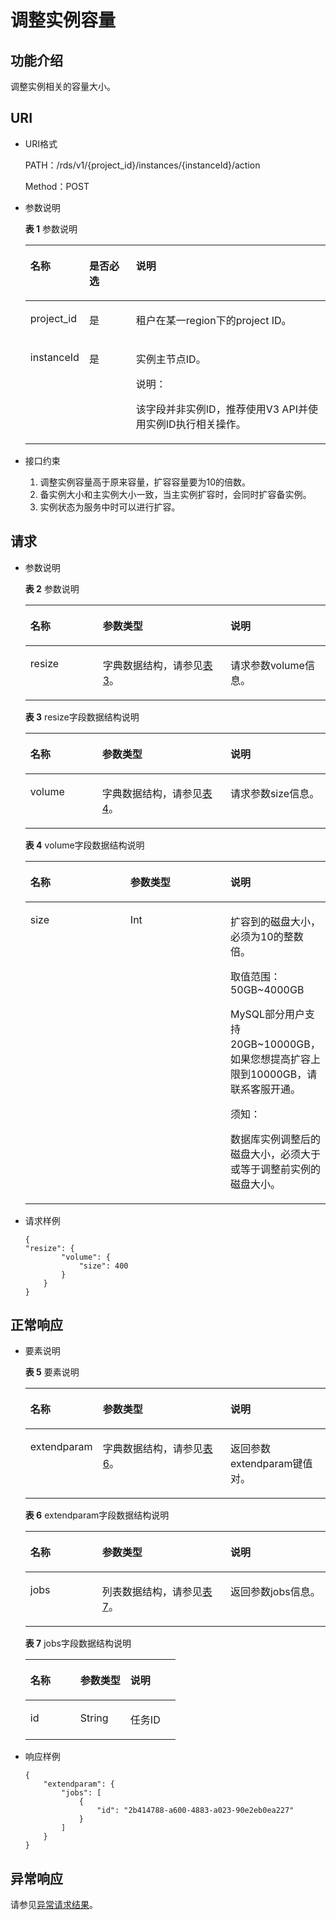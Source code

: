 # 调整实例容量<a name="zh-cn_topic_0034943367"></a>

## 功能介绍<a name="section4850156117316"></a>

调整实例相关的容量大小。

## URI<a name="section28961517113719"></a>

-   URI格式

    PATH：/rds/v1/\{project\_id\}/instances/\{instanceId\}/action

    Method：POST

-   参数说明

    **表 1**  参数说明

    <a name="table4657088"></a>
    <table><thead align="left"><tr id="row60083059"><th class="cellrowborder" valign="top" width="19.24%" id="mcps1.2.4.1.1"><p id="p34889605"><a name="p34889605"></a><a name="p34889605"></a>名称</p>
    </th>
    <th class="cellrowborder" valign="top" width="15.659999999999998%" id="mcps1.2.4.1.2"><p id="p7485743"><a name="p7485743"></a><a name="p7485743"></a>是否必选</p>
    </th>
    <th class="cellrowborder" valign="top" width="65.10000000000001%" id="mcps1.2.4.1.3"><p id="p2365466"><a name="p2365466"></a><a name="p2365466"></a>说明</p>
    </th>
    </tr>
    </thead>
    <tbody><tr id="row57385070"><td class="cellrowborder" valign="top" width="19.24%" headers="mcps1.2.4.1.1 "><p id="p17679057"><a name="p17679057"></a><a name="p17679057"></a>project_id</p>
    </td>
    <td class="cellrowborder" valign="top" width="15.659999999999998%" headers="mcps1.2.4.1.2 "><p id="p22717550"><a name="p22717550"></a><a name="p22717550"></a>是</p>
    </td>
    <td class="cellrowborder" valign="top" width="65.10000000000001%" headers="mcps1.2.4.1.3 "><p id="p28714935163555"><a name="p28714935163555"></a><a name="p28714935163555"></a>租户在某一region下的project ID。</p>
    </td>
    </tr>
    <tr id="row2864326155157"><td class="cellrowborder" valign="top" width="19.24%" headers="mcps1.2.4.1.1 "><p id="p41557789155220"><a name="p41557789155220"></a><a name="p41557789155220"></a>instanceId</p>
    </td>
    <td class="cellrowborder" valign="top" width="15.659999999999998%" headers="mcps1.2.4.1.2 "><p id="p10737742155220"><a name="p10737742155220"></a><a name="p10737742155220"></a>是</p>
    </td>
    <td class="cellrowborder" valign="top" width="65.10000000000001%" headers="mcps1.2.4.1.3 "><p id="p7417132564016"><a name="p7417132564016"></a><a name="p7417132564016"></a>实例主节点ID。</p>
    <div class="note" id="note18250133224019"><a name="note18250133224019"></a><a name="note18250133224019"></a><span class="notetitle"> 说明： </span><div class="notebody"><p id="p142501332164011"><a name="p142501332164011"></a><a name="p142501332164011"></a>该字段并非实例ID，推荐使用V3 API并使用实例ID执行相关操作。</p>
    </div></div>
    </td>
    </tr>
    </tbody>
    </table>

-   接口约束
    1.  调整实例容量高于原来容量，扩容容量要为10的倍数。
    2.  备实例大小和主实例大小一致，当主实例扩容时，会同时扩容备实例。
    3.  实例状态为服务中时可以进行扩容。


## 请求<a name="section3074340117316"></a>

-   参数说明

    **表 2**  参数说明

    <a name="table3678226816954"></a>
    <table><thead align="left"><tr id="row1340482316954"><th class="cellrowborder" valign="top" width="24.122412241224122%" id="mcps1.2.4.1.1"><p id="p1204887716954"><a name="p1204887716954"></a><a name="p1204887716954"></a>名称</p>
    </th>
    <th class="cellrowborder" valign="top" width="42.544254425442546%" id="mcps1.2.4.1.2"><p id="p3643495116954"><a name="p3643495116954"></a><a name="p3643495116954"></a>参数类型</p>
    </th>
    <th class="cellrowborder" valign="top" width="33.33333333333333%" id="mcps1.2.4.1.3"><p id="p6554990116954"><a name="p6554990116954"></a><a name="p6554990116954"></a>说明</p>
    </th>
    </tr>
    </thead>
    <tbody><tr id="row794180116954"><td class="cellrowborder" valign="top" width="24.122412241224122%" headers="mcps1.2.4.1.1 "><p id="p3930611216954"><a name="p3930611216954"></a><a name="p3930611216954"></a>resize</p>
    </td>
    <td class="cellrowborder" valign="top" width="42.544254425442546%" headers="mcps1.2.4.1.2 "><p id="p2967852416954"><a name="p2967852416954"></a><a name="p2967852416954"></a>字典数据结构，请参见<a href="#table634280816954">表3</a>。</p>
    </td>
    <td class="cellrowborder" valign="top" width="33.33333333333333%" headers="mcps1.2.4.1.3 "><p id="p3798745816954"><a name="p3798745816954"></a><a name="p3798745816954"></a>请求参数volume信息。</p>
    </td>
    </tr>
    </tbody>
    </table>

    **表 3**  resize字段数据结构说明

    <a name="table634280816954"></a>
    <table><thead align="left"><tr id="row2197661216954"><th class="cellrowborder" valign="top" width="23.932393239323936%" id="mcps1.2.4.1.1"><p id="p3527513616954"><a name="p3527513616954"></a><a name="p3527513616954"></a>名称</p>
    </th>
    <th class="cellrowborder" valign="top" width="42.734273427342735%" id="mcps1.2.4.1.2"><p id="p3871372816954"><a name="p3871372816954"></a><a name="p3871372816954"></a>参数类型</p>
    </th>
    <th class="cellrowborder" valign="top" width="33.33333333333333%" id="mcps1.2.4.1.3"><p id="p4880423616954"><a name="p4880423616954"></a><a name="p4880423616954"></a>说明</p>
    </th>
    </tr>
    </thead>
    <tbody><tr id="row6082906916954"><td class="cellrowborder" valign="top" width="23.932393239323936%" headers="mcps1.2.4.1.1 "><p id="p2820759516954"><a name="p2820759516954"></a><a name="p2820759516954"></a>volume</p>
    </td>
    <td class="cellrowborder" valign="top" width="42.734273427342735%" headers="mcps1.2.4.1.2 "><p id="p311386916954"><a name="p311386916954"></a><a name="p311386916954"></a>字典数据结构，请参见<a href="#table5971833216954">表4</a>。</p>
    </td>
    <td class="cellrowborder" valign="top" width="33.33333333333333%" headers="mcps1.2.4.1.3 "><p id="p2900499116954"><a name="p2900499116954"></a><a name="p2900499116954"></a>请求参数size信息。</p>
    </td>
    </tr>
    </tbody>
    </table>

    **表 4**  volume字段数据结构说明

    <a name="table5971833216954"></a>
    <table><thead align="left"><tr id="row3797548116954"><th class="cellrowborder" valign="top" width="33.33333333333333%" id="mcps1.2.4.1.1"><p id="p5611509816954"><a name="p5611509816954"></a><a name="p5611509816954"></a>名称</p>
    </th>
    <th class="cellrowborder" valign="top" width="33.33333333333333%" id="mcps1.2.4.1.2"><p id="p4902912116954"><a name="p4902912116954"></a><a name="p4902912116954"></a>参数类型</p>
    </th>
    <th class="cellrowborder" valign="top" width="33.33333333333333%" id="mcps1.2.4.1.3"><p id="p1193582716954"><a name="p1193582716954"></a><a name="p1193582716954"></a>说明</p>
    </th>
    </tr>
    </thead>
    <tbody><tr id="row2727794616954"><td class="cellrowborder" valign="top" width="33.33333333333333%" headers="mcps1.2.4.1.1 "><p id="p23854016161336"><a name="p23854016161336"></a><a name="p23854016161336"></a>size</p>
    </td>
    <td class="cellrowborder" valign="top" width="33.33333333333333%" headers="mcps1.2.4.1.2 "><p id="p5837783016954"><a name="p5837783016954"></a><a name="p5837783016954"></a>Int</p>
    </td>
    <td class="cellrowborder" valign="top" width="33.33333333333333%" headers="mcps1.2.4.1.3 "><p id="p50035813161416"><a name="p50035813161416"></a><a name="p50035813161416"></a>扩容到的磁盘大小，必须为10的整数倍。</p>
    <p id="p168012412563"><a name="p168012412563"></a><a name="p168012412563"></a>取值范围：50GB~4000GB</p>
    <p id="p8725181468"><a name="p8725181468"></a><a name="p8725181468"></a>MySQL部分用户支持20GB~10000GB，如果您想提高扩容上限到10000GB，请联系客服开通。</p>
    <div class="notice" id="note18772920133413"><a name="note18772920133413"></a><a name="note18772920133413"></a><span class="noticetitle"> 须知： </span><div class="noticebody"><p id="p3772920183420"><a name="p3772920183420"></a><a name="p3772920183420"></a>数据库实例调整后的磁盘大小，必须大于或等于调整前实例的磁盘大小。</p>
    </div></div>
    </td>
    </tr>
    </tbody>
    </table>


-   请求样例

    ```
    {    
    "resize": {
            "volume": {
                "size": 400 
            }
        }
    }
    ```


## 正常响应<a name="section28521534113742"></a>

-   要素说明

    **表 5**  要素说明

    <a name="table11854613"></a>
    <table><thead align="left"><tr id="row48728718"><th class="cellrowborder" valign="top" width="24.122412241224122%" id="mcps1.2.4.1.1"><p id="p54712068"><a name="p54712068"></a><a name="p54712068"></a>名称</p>
    </th>
    <th class="cellrowborder" valign="top" width="42.544254425442546%" id="mcps1.2.4.1.2"><p id="p2492560"><a name="p2492560"></a><a name="p2492560"></a>参数类型</p>
    </th>
    <th class="cellrowborder" valign="top" width="33.33333333333333%" id="mcps1.2.4.1.3"><p id="p570775"><a name="p570775"></a><a name="p570775"></a>说明</p>
    </th>
    </tr>
    </thead>
    <tbody><tr id="row46232835"><td class="cellrowborder" valign="top" width="24.122412241224122%" headers="mcps1.2.4.1.1 "><p id="p53872188"><a name="p53872188"></a><a name="p53872188"></a>extendparam</p>
    </td>
    <td class="cellrowborder" valign="top" width="42.544254425442546%" headers="mcps1.2.4.1.2 "><p id="p1571113"><a name="p1571113"></a><a name="p1571113"></a>字典数据结构，请参见<a href="#table52869820">表6</a>。</p>
    </td>
    <td class="cellrowborder" valign="top" width="33.33333333333333%" headers="mcps1.2.4.1.3 "><p id="p4491214"><a name="p4491214"></a><a name="p4491214"></a>返回参数extendparam键值对。</p>
    </td>
    </tr>
    </tbody>
    </table>

    **表 6**  extendparam字段数据结构说明

    <a name="table52869820"></a>
    <table><thead align="left"><tr id="row50931783"><th class="cellrowborder" valign="top" width="23.932393239323936%" id="mcps1.2.4.1.1"><p id="p31833731"><a name="p31833731"></a><a name="p31833731"></a>名称</p>
    </th>
    <th class="cellrowborder" valign="top" width="42.734273427342735%" id="mcps1.2.4.1.2"><p id="p28395444"><a name="p28395444"></a><a name="p28395444"></a>参数类型</p>
    </th>
    <th class="cellrowborder" valign="top" width="33.33333333333333%" id="mcps1.2.4.1.3"><p id="p18329666"><a name="p18329666"></a><a name="p18329666"></a>说明</p>
    </th>
    </tr>
    </thead>
    <tbody><tr id="row8307988"><td class="cellrowborder" valign="top" width="23.932393239323936%" headers="mcps1.2.4.1.1 "><p id="p1858451"><a name="p1858451"></a><a name="p1858451"></a>jobs</p>
    </td>
    <td class="cellrowborder" valign="top" width="42.734273427342735%" headers="mcps1.2.4.1.2 "><p id="p16316838"><a name="p16316838"></a><a name="p16316838"></a>列表数据结构，请参见<a href="#table32267243">表7</a>。</p>
    </td>
    <td class="cellrowborder" valign="top" width="33.33333333333333%" headers="mcps1.2.4.1.3 "><p id="p16706408"><a name="p16706408"></a><a name="p16706408"></a>返回参数jobs信息。</p>
    </td>
    </tr>
    </tbody>
    </table>

    **表 7**  jobs字段数据结构说明

    <a name="table32267243"></a>
    <table><thead align="left"><tr id="row9230088"><th class="cellrowborder" valign="top" width="33.33333333333333%" id="mcps1.2.4.1.1"><p id="p9439626"><a name="p9439626"></a><a name="p9439626"></a>名称</p>
    </th>
    <th class="cellrowborder" valign="top" width="33.33333333333333%" id="mcps1.2.4.1.2"><p id="p26412257"><a name="p26412257"></a><a name="p26412257"></a>参数类型</p>
    </th>
    <th class="cellrowborder" valign="top" width="33.33333333333333%" id="mcps1.2.4.1.3"><p id="p59018101"><a name="p59018101"></a><a name="p59018101"></a>说明</p>
    </th>
    </tr>
    </thead>
    <tbody><tr id="row15736877"><td class="cellrowborder" valign="top" width="33.33333333333333%" headers="mcps1.2.4.1.1 "><p id="p66727538"><a name="p66727538"></a><a name="p66727538"></a>id</p>
    </td>
    <td class="cellrowborder" valign="top" width="33.33333333333333%" headers="mcps1.2.4.1.2 "><p id="p36221483"><a name="p36221483"></a><a name="p36221483"></a>String</p>
    </td>
    <td class="cellrowborder" valign="top" width="33.33333333333333%" headers="mcps1.2.4.1.3 "><p id="p48259009"><a name="p48259009"></a><a name="p48259009"></a>任务ID</p>
    </td>
    </tr>
    </tbody>
    </table>


-   响应样例

    ```
    {
        "extendparam": {
            "jobs": [
                {
                    "id": "2b414788-a600-4883-a023-90e2eb0ea227"
                }
            ]
        }
    }
    ```


## 异常响应<a name="section51597550"></a>

请参见[异常请求结果](异常请求结果.md)。

